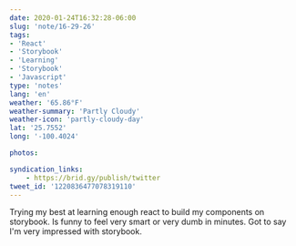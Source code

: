 ```yaml
---
date: 2020-01-24T16:32:28-06:00
slug: 'note/16-29-26'
tags:
- 'React'
- 'Storybook'
- 'Learning'
- 'Storybook'
- 'Javascript'
type: 'notes'
lang: 'en'
weather: '65.86°F'
weather-summary: 'Partly Cloudy'
weather-icon: 'partly-cloudy-day'
lat: '25.7552'
long: '-100.4024'

photos:

syndication_links:
    - https://brid.gy/publish/twitter
tweet_id: '1220836477078319110'
---
```

Trying my best at learning enough react to build my components on storybook. Is funny to feel very smart or very dumb in minutes. Got to say I'm very impressed with storybook.

    